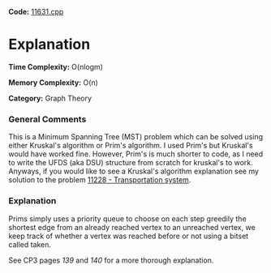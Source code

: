 **Code:** [11631.cpp](./11631.cpp)

# Explanation

**Time Complexity:** O(nlogm)

**Memory Complexity:** O(n)

**Category:** Graph Theory

### General Comments

This is a Minimum Spanning Tree (MST) problem which can be solved using either Kruskal's algorithm or Prim's algorithm. I used Prim's but Kruskal's would have worked fine. However, Prim's is much shorter to code, as I need to write the UFDS (aka DSU) structure from scratch for kruskal's to work. Anyways, if you would like to see a Kruskal's algorithm explanation see my solution to the problem [11228 - Transportation system](../11228_Transportation_system).

### Explanation

Prims simply uses a priority queue to choose on each step greedily the shortest edge from an already reached vertex to an unreached vertex, we keep track of whether a vertex was reached before or not using a bitset called taken.

See CP3 pages *139* and *140* for a more thorough explanation.
